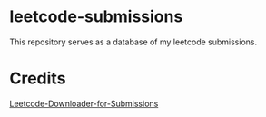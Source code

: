 # leetcode-submissions
This repository serves as a database of my leetcode submissions.

# Credits
[Leetcode-Downloader-for-Submissions](https://github.com/world177/Leetcode-Downloader-for-Submissions)
